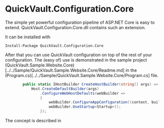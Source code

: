 ﻿# QuickVault.Configuration.Core

The simple yet powerful configuration pipeline of ASP.NET Core is easy to extend. QuickVault.Configuration.Core.dll contains such an extension.

It can be installed with 

```
Install-Package QuickVault.Configuration.Core
```

After that you can use QuickVault configuration on top of the rest of your configuration. The (easy of) use is demonstrated in the sample project (QuickVault.Sample.Website.Core)[../../Sample/QuickVault.Sample.Website.Core/Readme.md] in the (Program.cs)[../../Sample/QuickVault.Sample.Website.Core/Program.cs] file.

```csharp
        public static IHostBuilder CreateHostBuilder(string[] args) =>
            Host.CreateDefaultBuilder(args)
                .ConfigureWebHostDefaults(webBuilder =>
                {
                    webBuilder.ConfigureAppConfiguration((context, builder) => builder.AddQuickVault());
                    webBuilder.UseStartup<Startup>();
                });
```

The concept is described in



